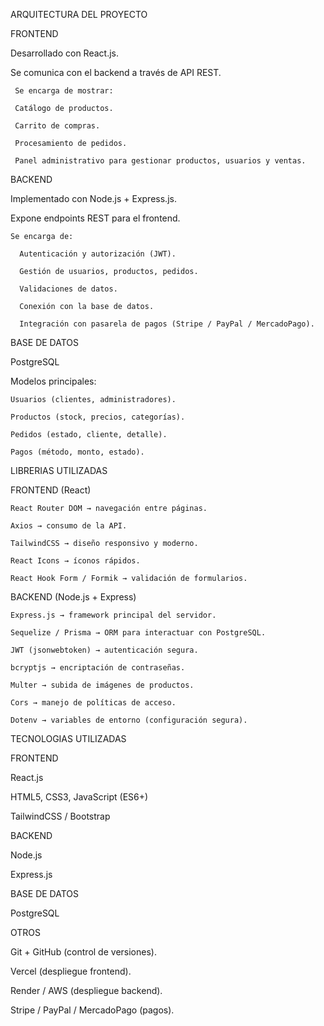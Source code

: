 ARQUITECTURA DEL PROYECTO


FRONTEND 
  
  Desarrollado con React.js.
  
  Se comunica con el backend a través de API REST.
  
     Se encarga de mostrar: 
     
     Catálogo de productos.

     Carrito de compras.
     
     Procesamiento de pedidos.
     
     Panel administrativo para gestionar productos, usuarios y ventas.

BACKEND 
  
  Implementado con Node.js + Express.js.
  
  Expone endpoints REST para el frontend.
    
    Se encarga de:
      
      Autenticación y autorización (JWT).
     
      Gestión de usuarios, productos, pedidos.
     
      Validaciones de datos.
     
      Conexión con la base de datos.
      
      Integración con pasarela de pagos (Stripe / PayPal / MercadoPago).

BASE DE DATOS 

  PostgreSQL 
  
  Modelos principales:
  
    Usuarios (clientes, administradores).
    
    Productos (stock, precios, categorías).
    
    Pedidos (estado, cliente, detalle).
    
    Pagos (método, monto, estado).


LIBRERIAS UTILIZADAS

 FRONTEND (React)
 
    React Router DOM → navegación entre páginas.
    
    Axios → consumo de la API.
    
    TailwindCSS → diseño responsivo y moderno.
    
    React Icons → íconos rápidos.
    
    React Hook Form / Formik → validación de formularios.

    
 BACKEND (Node.js + Express)
 
    Express.js → framework principal del servidor.
    
    Sequelize / Prisma → ORM para interactuar con PostgreSQL.
    
    JWT (jsonwebtoken) → autenticación segura.
    
    bcryptjs → encriptación de contraseñas.
    
    Multer → subida de imágenes de productos.
    
    Cors → manejo de políticas de acceso.
    
    Dotenv → variables de entorno (configuración segura).
    

TECNOLOGIAS UTILIZADAS


 FRONTEND
 
   React.js

   HTML5, CSS3, JavaScript (ES6+)
   
   TailwindCSS / Bootstrap

   

 BACKEND
 
   Node.js
   
   Express.js


 BASE DE DATOS
 
   PostgreSQL 

   
 
 OTROS
 
   Git + GitHub (control de versiones).
   
   Vercel (despliegue frontend).
   
   Render / AWS (despliegue backend).
   
   Stripe / PayPal / MercadoPago (pagos).
